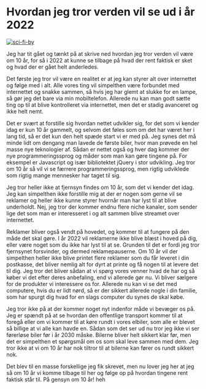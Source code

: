 # Hvordan jeg tror verden vil se ud i år 2022
[![](http://kevinsimper.dk/wp-content/uploads/2012/03/sci-fi-by.jpg "sci-fi-by")](http://kevinsimper.dk/wp-content/uploads/2012/03/sci-fi-by.jpg)

Jeg har tit gået og tænkt på at skrive ned hvordan jeg tror verden vil være om 10 år, for så i 2022 at kunne se tilbage på hvad der rent faktisk er sket og hvad der er gået helt anderledes.

Det første jeg tror vil være en realitet er at jeg kan styrer alt over internettet og følge med i alt. Alle vores ting vil simpelthen være forbundet med internettet og snakke sammen, så hvis jeg har glemt at slukke for en lampe, så gør jeg det bare via min mobiltelefon. Allerede nu kan man godt sætte ting op til at blive kontrolleret via internettet, men det er stadig avanceret og ikke helt nemt.

Det er svært at forstille sig hvordan nettet udvikler sig, for det som vi kender idag er kun 10 år gammelt, og selvom det føles som om det har været her i lang tid, så er det kun den helt spæde start vi er med på. Jeg synes det må minde lidt om dengang man lavede de første biler, hvor man prøvede en hel masse nye teknologier af. Sådan er nettet også og hver dag kommer der nye programmeringssprog og måder som man kan gøre tingene på. For eksempel er Javascript og især bibliotektet jQuery i stor udvikling. Jeg tror om 10 år så vil vi se færrere programmeringssprog, men rigtig udviklede som rigtig mange mennesker har taget til sig.

Jeg tror heller ikke at fjernsyn findes om 10 år, som det vi kender det idag. Jeg kan simpelthen ikke forstille mig at der er nogen som gerne vil se reklamer og heller ikke kunne styrer hvornår man har lyst til at blive underholdt. Nej, jeg tror der kommer endnu flere niche kanaler, som sender lige det som man er interesseret i og alt sammen blive streamet over internettet.

Reklamer bliver også vendt på hovedet, og kommer til at fungere på den måde det skal gøre. I år 2022 vil reklamerne ikke blive blæst i hoved på dig, eller være noget som du ikke har lyst til at se. Grunden til det er fordi jeg tror fjernsynet forsvinder, og dermed reklamepauserne. Om 10 år vil der simpelthen heller ikke blive printet flere reklamer som du får leveret i din postkasse, det bliver nemlig alt for dyrt at printe og få nogen til at levere det til dig. Jeg tror det bliver sådan at vi spørg vores venner hvad de har og så køber vi det efter deres anbefaling, end vi allerede gør nu. Vi bliver sælgere for de produkter vi interessere os for. Allerede nu kan vi se det med computere, hvis du er lidt nørd, så er der sikkert allerede nogle i din familie, som har spurgt dig hvad for en slags computer du synes de skal købe.

Jeg tror ikke på at der kommer noget nyt indenfor måde vi bevæger os på. Jeg er spændt på at se hvordan den offentlige transport kommer til at foregå eller om vi kommer til at køre rundt i vores elbiler, som alle er blevet så billige at vi alle kan havde en. Sådan som det ser ud nu tror jeg ikke vi ser førerløse biler før i år 2030 måske. Bilerne bliver helt sikkert klar før, men det er simpelthen et spørgsmål om os som skal leve sammen med dem. Jeg tror ikke at vi om 10 år har nok tiltror til at bilerne kan fører os rundt sikkert nok.

Det blev til en masse forskellige jeg fik skrevet, men nu lover jeg her at jeg så om 10 år vi komme tilbage til her og følge op på hvordan tingene rent faktisk står til. På gensyn om 10 år! heh